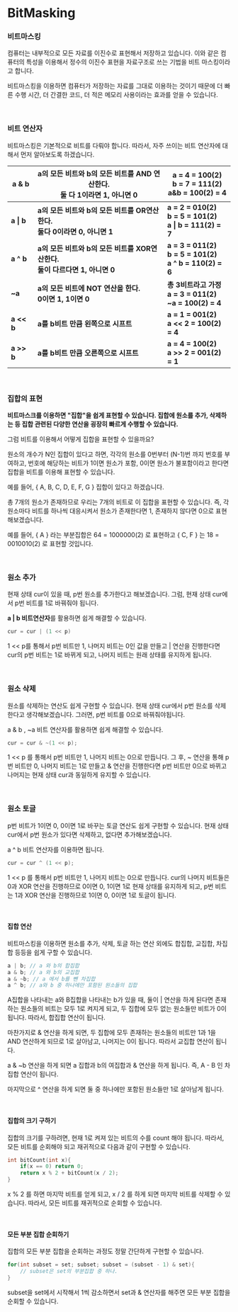 # BitMasking

### 비트마스킹

컴퓨터는 내부적으로 모든 자료를 이진수로 표현해서 저장하고 있습니다. 이와 같은 컴퓨터의 특성을 이용해서 정수의 이진수 표현을 자료구조로 쓰는 기법을 비트 마스킹이라고 합니다.

비트마스킹을 이용하면 컴퓨터가 저장하는 자료를 그대로 이용하는 것이기 때문에 더 빠른 수행 시간, 더 간결한 코드, 더 적은 메모리 사용이라는 효과를 얻을 수 있습니다.

<br>

### 비트 연산자

비트마스킹은 기본적으로 비트를 다뤄야 합니다. 따라서, 자주 쓰이는 비트 연산자에 대해서 먼저 알아보도록 하겠습니다.

| a & b      | a의 모든 비트와 b의 모든 비트를 AND 연산한다.<br />둘 다 1이라면 1, 아니면 0 | a = 4 = 100(2)<br />b = 7 = 111(2)<br />a&b = 100(2) = 4     |
| ---------- | ------------------------------------------------------------ | ------------------------------------------------------------ |
| **a \| b** | **a의 모든 비트와 b의 모든 비트를 OR연산한다.<br/>둘다 0이라면 0, 아니면 1** | **a = 2 = 010(2)<br />b = 5 = 101(2)<br />a \| b = 111(2) = 7** |
| **a ^ b**  | **a의 모든 비트와 b의 모든 비트를 XOR연산한다. <br />둘이 다르다면 1, 아니면 0** | **a = 3 = 011(2)<br />b = 5 = 101(2)<br />a ^ b = 110(2) = 6** |
| **~a**     | **a의 모든 비트에 NOT 연산을 한다.<br/>0이면 1, 1이면 0**    | **총 3비트라고 가정<br />a = 3 = 011(2)<br />~a = 100(2) = 4** |
| **a << b** | **a를 b비트 만큼 왼쪽으로 시프트**                           | **a = 1 = 001(2)<br />a << 2 = 100(2) = 4**                  |
| **a >> b** | **a를 b비트 만큼 오른쪽으로 시프트**                         | **a = 4 = 100(2)<br />a >> 2 = 001(2) = 1**                  |

<br>

### 집합의 표현

**비트마스크를 이용하면 "집합"을 쉽게 표현할 수 있습니다. 집합에 원소를 추가, 삭제하는 등 집합 관련된 다양한 연산을 굉장히 빠르게 수행할 수 있습니다.**

그럼 비트를 이용해서 어떻게 집합을 표현할 수 있을까요?

원소의 개수가 N인 집합이 있다고 하면, 각각의 원소를 0번부터 (N-1)번 까지 번호를 부여하고, 번호에 해당하는 비트가 1이면 원소가 포함, 0이면 원소가 불포함이라고 한다면 집합을 비트를 이용해 표현할 수 있습니다.

예를 들어, { A, B, C, D, E, F, G } 집합이 있다고 하겠습니다.

총 7개의 원소가 존재하므로 우리는 7개의 비트로 이 집합을 표현할 수 있습니다. 즉, 각 원소마다 비트를 하나씩 대응시켜서 원소가 존재한다면 1, 존재하지 않다면 0으로 표현해보겠습니다.

예를 들어, { A } 라는 부분집합은 64 = 1000000(2) 로 표현하고 { C, F } 는 18 = 0010010(2) 로 표현할 것입니다.

<br>

### 원소 추가

현재 상태 cur이 있을 때, p번 원소를 추가한다고 해보겠습니다. 그럼, 현재 상태 cur에서 p번 비트를 1로 바꿔줘야 됩니다. 

**a | b 비트연산자**를 활용하면 쉽게 해결할 수 있습니다.

```c++
cur = cur | (1 << p)
```

 1 << p를 통해서 p번 비트만 1, 나머지 비트는 0인 값을 만들고 | 연산을 진행한다면 cur의 p번 비트는 1로 바뀌게 되고, 나머지 비트는 원래 상태를 유지하게 됩니다.

<br>

### 원소 삭제

원소를 삭제하는 연산도 쉽게 구현할 수 있습니다. 현재 상태 cur에서 p번 원소를 삭제한다고 생각해보겠습니다. 그러면, p번 비트를 0으로 바꿔줘야됩니다.

a & b , ~a 비트 연산자를 활용하면 쉽게 해결할 수 있습니다.

```c++
cur = cur & ~(1 << p);
```

 1 << p 를 통해서 p번 비트만 1, 나머지 비트는 0으로 만듭니다. 그 후, ~ 연산을 통해 p번 비트만 0, 나머지 비트는 1로 만들고 & 연산을 진행한다면 p번 비트만 0으로 바뀌고 나머지는 현재 상태 cur과 동일하게 유지할 수 있습니다.

<br>

### 원소 토글

p번 비트가 1이면 0, 0이면 1로 바꾸는 토글 연산도 쉽게 구현할 수 있습니다. 현재 상태 cur에서 p번 원소가 있다면 삭제하고, 없다면 추가해보겠습니다.

a ^ b 비트 연산자를 이용하면 됩니다.

```c++
cur = cur ^ (1 << p);
```

 1 << p 를 통해서 p번 비트만 1, 나머지 비트는 0으로 만듭니다. cur의 나머지 비트들은 0과 XOR 연산을 진행하므로 0이면 0, 1이면 1로 현재 상태를 유지하게 되고, p번 비트는 1과 XOR 연산을 진행하므로 1이면 0, 0이면 1로 토글이 됩니다.

<br>

#### **집합 연산**

 비트마스킹을 이용하면 원소를 추가, 삭제, 토글 하는 연산 외에도 합집합, 교집합, 차집합 등등을 쉽게 구할 수 있습니다.

```c++
a | b; // a 와 b의 합집합
a & b; // a 와 b의 교집합
a & ~b; // a 에서 b를 뺀 차집합
a ^ b; // a와 b 중 하나에만 포함된 원소들의 집합
```

 A집합을 나타내는 a와 B집합을 나타내는 b가 있을 때, 둘이 | 연산을 하게 된다면 존재하는 원소들의 비트는 모두 1로 켜지게 되고, 두 집합에 모두 없는 원소들만 비트가 0이 됩니다. 따라서, 합집합 연산이 됩니다.

 마찬가지로 & 연산을 하게 되면, 두 집합에 모두 존재하는 원소들의 비트만 1과 1을 AND 연산하게 되므로 1로 살아남고, 나머지는 0이 됩니다. 따라서 교집합 연산이 됩니다.

 a & ~b 연산을 하게 되면 a 집합과 b의 여집합과 & 연산을 하게 됩니다. 즉, A - B 인 차집합 연산이 됩니다.

 마지막으로 ^ 연산을 하게 되면 둘 중 하나에만 포함된 원소들만 1로 살아남게 됩니다.

<br>

#### 집합의 크기 구하기

집합의 크기를 구하려면, 현재 1로 켜져 있는 비트의 수를 count 해야 됩니다. 따라서, 모든 비트를 순회해야 되고 재귀적으로 다음과 같이 구현할 수 있습니다.

```c++
int bitCount(int x){
	if(x == 0) return 0;
	return x % 2 + bitCount(x / 2);
}
```

 x % 2 를 하면 마지막 비트를 얻게 되고, x / 2 를 하게 되면 마지막 비트를 삭제할 수 있습니다. 따라서, 모든 비트를 재귀적으로 순회할 수 있습니다.

<br>

#### **모든 부분 집합 순회하기**

집합의 모든 부분 집합을 순회하는 과정도 정말 간단하게 구현할 수 있습니다.

```c++
for(int subset = set; subset; subset = (subset - 1) & set){
	// subset은 set의 부분집합 중 하나.
}
```

subset을 set에서 시작해서 1씩 감소하면서 set과 &  연산자를 해주면 모든 부분 집합을 순회할 수 있습니다.

